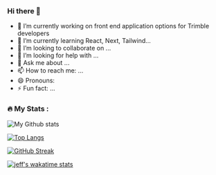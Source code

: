### Hi there 👋


- 🔭 I’m currently working on front end application options for Trimble developers
- 🌱 I’m currently learning React, Next, Tailwind...
- 👯 I’m looking to collaborate on ...
- 🤔 I’m looking for help with ...
- 💬 Ask me about ...
- 📫 How to reach me: ...
- 😄 Pronouns: 
- ⚡ Fun fact: ...
### :fire: My Stats :


![My Github stats](https://github-readme-stats.vercel.app/api?username=jbend&show_icons=true&theme=cobalt2)

[![Top Langs](https://github-readme-stats.vercel.app/api/top-langs/?username=jbend&theme=cobalt2)](https://github.com/anuraghazra/github-readme-stats)

[![GitHub Streak](http://github-readme-streak-stats.herokuapp.com?user=jbend&theme=dark&background=000000)](https://git.io/streak-stats)

[![jeff's wakatime stats](https://github-readme-stats.vercel.app/api/wakatime?username=jbend)](https://github.com/jbend/github-readme-stats)
